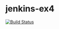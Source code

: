 # jenkins-ex4
[![Build Status](http://54.153.9.235:8080/buildStatus/icon?job=ex4)](http://54.153.9.235:8080/job/ex4/)
